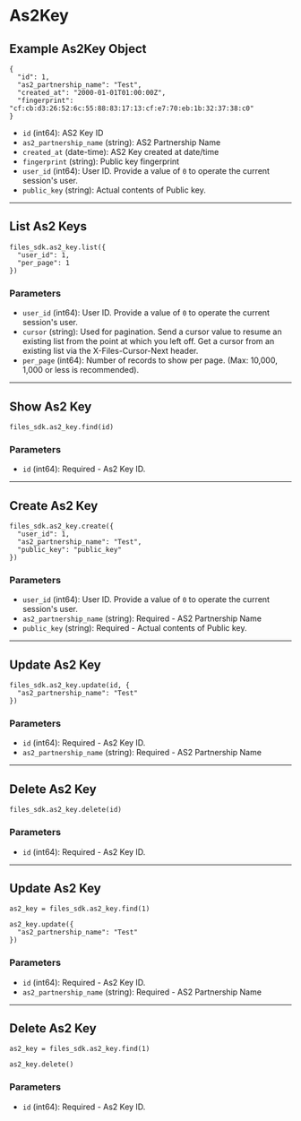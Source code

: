 # As2Key

## Example As2Key Object

```
{
  "id": 1,
  "as2_partnership_name": "Test",
  "created_at": "2000-01-01T01:00:00Z",
  "fingerprint": "cf:cb:d3:26:52:6c:55:88:83:17:13:cf:e7:70:eb:1b:32:37:38:c0"
}
```

* `id` (int64): AS2 Key ID
* `as2_partnership_name` (string): AS2 Partnership Name
* `created_at` (date-time): AS2 Key created at date/time
* `fingerprint` (string): Public key fingerprint
* `user_id` (int64): User ID.  Provide a value of `0` to operate the current session's user.
* `public_key` (string): Actual contents of Public key.


---

## List As2 Keys

```
files_sdk.as2_key.list({
  "user_id": 1,
  "per_page": 1
})
```

### Parameters

* `user_id` (int64): User ID.  Provide a value of `0` to operate the current session's user.
* `cursor` (string): Used for pagination.  Send a cursor value to resume an existing list from the point at which you left off.  Get a cursor from an existing list via the X-Files-Cursor-Next header.
* `per_page` (int64): Number of records to show per page.  (Max: 10,000, 1,000 or less is recommended).


---

## Show As2 Key

```
files_sdk.as2_key.find(id)
```

### Parameters

* `id` (int64): Required - As2 Key ID.


---

## Create As2 Key

```
files_sdk.as2_key.create({
  "user_id": 1,
  "as2_partnership_name": "Test",
  "public_key": "public_key"
})
```

### Parameters

* `user_id` (int64): User ID.  Provide a value of `0` to operate the current session's user.
* `as2_partnership_name` (string): Required - AS2 Partnership Name
* `public_key` (string): Required - Actual contents of Public key.


---

## Update As2 Key

```
files_sdk.as2_key.update(id, {
  "as2_partnership_name": "Test"
})
```

### Parameters

* `id` (int64): Required - As2 Key ID.
* `as2_partnership_name` (string): Required - AS2 Partnership Name


---

## Delete As2 Key

```
files_sdk.as2_key.delete(id)
```

### Parameters

* `id` (int64): Required - As2 Key ID.


---

## Update As2 Key

```
as2_key = files_sdk.as2_key.find(1)

as2_key.update({
  "as2_partnership_name": "Test"
})
```

### Parameters

* `id` (int64): Required - As2 Key ID.
* `as2_partnership_name` (string): Required - AS2 Partnership Name


---

## Delete As2 Key

```
as2_key = files_sdk.as2_key.find(1)

as2_key.delete()
```

### Parameters

* `id` (int64): Required - As2 Key ID.

